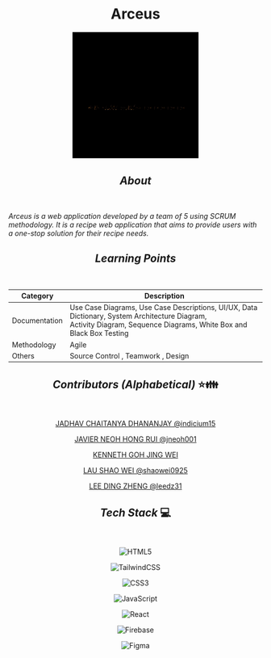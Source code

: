 # <div align="center">**Arceus** </div>

<p align="center">


<img src="/arceus-app/src/assets/arceus.gif" width="250" height="250"/>
</p>



## <div align="center"> *About* </div>
<br />

*Arceus is a web application developed by a team of 5 using SCRUM methodology. It is a recipe web application that aims to provide users with a one-stop solution for their recipe needs.*



## <div align="center"> *Learning Points* </div>

<br />

<div align="center">

| Category       | Description |
|----------------|-------------|
| Documentation  | Use Case Diagrams, Use Case Descriptions, UI/UX, Data Dictionary, System Architecture Diagram, <br/> Activity Diagram, Sequence Diagrams, White Box and Black Box Testing |
| Methodology    |   Agile         |
| Others | Source Control , Teamwork , Design |


</div>

## <div align="center"> *Contributors (Alphabetical)* :star::family: </div>

<br />

<div align="center">

 <a href="https://github.com/indicium15">JADHAV CHAITANYA DHANANJAY @indicium15 </a>
 
 <a href="https://github.com/jneoh001"> JAVIER NEOH HONG RUI @jneoh001  </a>
 
 <a href=""> KENNETH GOH JING WEI </a>
 
 <a href="https://github.com/shaowei0925"> LAU SHAO WEI @shaowei0925 </a>
 
 <a href="https://github.com/leedz31"> LEE DING ZHENG  @leedz31</a> 
 
</div>


## <div align ="center">*Tech Stack* :computer: </div>

<br />

<div align ="center">

  ![HTML5](https://img.shields.io/badge/html5-%23E34F26.svg?style=for-the-badge&logo=html5&logoColor=white) <br/>
  
   ![TailwindCSS](https://img.shields.io/badge/tailwindcss-%2338B2AC.svg?style=for-the-badge&logo=tailwind-css&logoColor=white)
   
   ![CSS3](https://img.shields.io/badge/css3-%231572B6.svg?style=for-the-badge&logo=css3&logoColor=white)
   
   ![JavaScript](https://img.shields.io/badge/javascript-%23323330.svg?style=for-the-badge&logo=javascript&logoColor=%23F7DF1E)
   
   ![React](https://img.shields.io/badge/react-%2320232a.svg?style=for-the-badge&logo=react&logoColor=%2361DAFB)
   
   ![Firebase](https://img.shields.io/badge/firebase-%23039BE5.svg?style=for-the-badge&logo=firebase)
  
  ![Figma](https://img.shields.io/badge/figma-%23F24E1E.svg?style=for-the-badge&logo=figma&logoColor=white)
</div>
  
 

